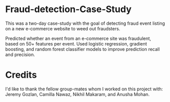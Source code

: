 # Fraud-detection-Case-Study
This was a two-day case-study with the goal of detecting fraud event listing on a new e-commerce website to weed out fraudsters.

Predicted whether an event from an e-commerce site was fraudulent, based on 50+ features per event. Used logistic regression, gradient boosting, and random forest classifier models to improve prediction recall and precision. 

# Credits

I'd like to thank the fellow group-mates whom I worked on this project with: Jeremy Gozlan, Camilla Nawaz, Nikhil Makaram, and Anusha Mohan.
